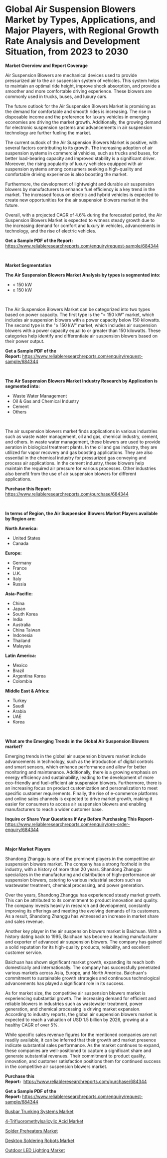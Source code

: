 <p><h1>Global Air Suspension Blowers Market by Types, Applications, and Major Players, with Regional Growth Rate Analysis and Development Situation, from 2023 to 2030</h1></p><p><strong>Market Overview and Report Coverage</strong></p>
<p><p>Air Suspension Blowers are mechanical devices used to provide pressurized air to the air suspension system of vehicles. This system helps to maintain an optimal ride height, improve shock absorption, and provide a smoother and more comfortable driving experience. These blowers are commonly used in trucks, buses, and luxury cars.</p><p>The future outlook for the Air Suspension Blowers Market is promising as the demand for comfortable and smooth rides is increasing. The rise in disposable income and the preference for luxury vehicles in emerging economies are driving the market growth. Additionally, the growing demand for electronic suspension systems and advancements in air suspension technology are further fueling the market.</p><p>The current outlook of the Air Suspension Blowers Market is positive, with several factors contributing to its growth. The increasing adoption of air suspension systems in commercial vehicles, such as trucks and buses, for better load-bearing capacity and improved stability is a significant driver. Moreover, the rising popularity of luxury vehicles equipped with air suspension systems among consumers seeking a high-quality and comfortable driving experience is also boosting the market.</p><p>Furthermore, the development of lightweight and durable air suspension blowers by manufacturers to enhance fuel efficiency is a key trend in the market. The increased focus on electric and hybrid vehicles is expected to create new opportunities for the air suspension blowers market in the future.</p><p>Overall, with a projected CAGR of 4.6% during the forecasted period, the Air Suspension Blowers Market is expected to witness steady growth due to the increasing demand for comfort and luxury in vehicles, advancements in technology, and the rise of electric vehicles.</p></p>
<p><strong>Get a Sample PDF of the Report:</strong> <a href="https://www.reliableresearchreports.com/enquiry/request-sample/684344">https://www.reliableresearchreports.com/enquiry/request-sample/684344</a></p>
<p>&nbsp;</p>
<p><strong>Market Segmentation</strong></p>
<p><strong>The Air Suspension Blowers Market Analysis by types is segmented into:</strong></p>
<p><ul><li>< 150 kW</li><li>≥ 150 kW</li></ul></p>
<p>&nbsp;</p>
<p><p>The Air Suspension Blowers Market can be categorized into two types based on power capacity. The first type is the "< 150 kW" market, which includes air suspension blowers with a power capacity below 150 kilowatts. The second type is the "≥ 150 kW" market, which includes air suspension blowers with a power capacity equal to or greater than 150 kilowatts. These categories help identify and differentiate air suspension blowers based on their power output.</p></p>
<p><strong>Get a Sample PDF of the Report:</strong>&nbsp;<a href="https://www.reliableresearchreports.com/enquiry/request-sample/684344">https://www.reliableresearchreports.com/enquiry/request-sample/684344</a></p>
<p>&nbsp;</p>
<p><strong>The Air Suspension Blowers Market Industry Research by Application is segmented into:</strong></p>
<p><ul><li>Waste Water Management</li><li>Oil & Gas and Chemical Industry</li><li>Cement</li><li>Others</li></ul></p>
<p>&nbsp;</p>
<p><p>The air suspension blowers market finds applications in various industries such as waste water management, oil and gas, chemical industry, cement, and others. In waste water management, these blowers are used to provide aeration in biological treatment plants. In the oil and gas industry, they are utilized for vapor recovery and gas boosting applications. They are also essential in the chemical industry for pressurized gas conveying and process air applications. In the cement industry, these blowers help maintain the required air pressure for various processes. Other industries also benefit from the use of air suspension blowers for different applications.</p></p>
<p><strong>Purchase this Report:</strong>&nbsp; <a href="https://www.reliableresearchreports.com/purchase/684344">https://www.reliableresearchreports.com/purchase/684344</a></p>
<p>&nbsp;</p>
<p><strong>In terms of Region, the Air Suspension Blowers Market Players available by Region are:</strong></p>
<p>
    <p> <strong> North America: </strong>
        <ul>
            <li>United States</li>
            <li>Canada</li>
        </ul>
        </p> 
    <p> <strong> Europe: </strong>
        <ul>
            <li>Germany</li>
            <li>France</li>
            <li>U.K.</li>
            <li>Italy</li>
            <li>Russia</li>
        </ul>
        </p> 
    <p> <strong> Asia-Pacific: </strong>
        <ul>
            <li>China</li>
            <li>Japan</li>
            <li>South Korea</li>
            <li>India</li>
            <li>Australia</li>
            <li>China Taiwan</li>
            <li>Indonesia</li>
            <li>Thailand</li>
            <li>Malaysia</li>
        </ul>
        </p> 
    <p> <strong> Latin America: </strong>
        <ul>
            <li>Mexico</li>
            <li>Brazil</li>
            <li>Argentina Korea</li>
            <li>Colombia</li>
        </ul>
        </p> 
    <p> <strong> Middle East & Africa: </strong>
        <ul>
            <li>Turkey</li>
            <li>Saudi</li>
            <li>Arabia</li>
            <li>UAE</li>
            <li>Korea</li>
        </ul>
    </p>
    </p>
<p>&nbsp;</p>
<p><strong>What are the Emerging Trends in the Global Air Suspension Blowers market?</strong></p>
<p><p>Emerging trends in the global air suspension blowers market include advancements in technology, such as the introduction of digital controls and smart sensors, which enhance performance and allow for better monitoring and maintenance. Additionally, there is a growing emphasis on energy efficiency and sustainability, leading to the development of more eco-friendly and fuel-efficient air suspension blowers. Furthermore, there is an increasing focus on product customization and personalization to meet specific customer requirements. Finally, the rise of e-commerce platforms and online sales channels is expected to drive market growth, making it easier for consumers to access air suspension blowers and enabling manufacturers to reach a wider customer base.</p></p>
<p><strong>Inquire or Share Your Questions If Any Before Purchasing This Report</strong>- <a href="https://www.reliableresearchreports.com/enquiry/pre-order-enquiry/684344">https://www.reliableresearchreports.com/enquiry/pre-order-enquiry/684344</a></p>
<p>&nbsp;</p>
<p><strong>Major Market Players</strong></p>
<p><p>Shandong Zhanggu is one of the prominent players in the competitive air suspension blowers market. The company has a strong foothold in the industry, with a history of more than 20 years. Shandong Zhanggu specializes in the manufacturing and distribution of high-performance air suspension blowers, catering to various industrial sectors such as wastewater treatment, chemical processing, and power generation.</p><p>Over the years, Shandong Zhanggu has experienced steady market growth. This can be attributed to its commitment to product innovation and quality. The company invests heavily in research and development, constantly improving its offerings and meeting the evolving demands of its customers. As a result, Shandong Zhanggu has witnessed an increase in market share and sales revenue.</p><p>Another key player in the air suspension blowers market is Baichuan. With a history dating back to 1995, Baichuan has become a leading manufacturer and exporter of advanced air suspension blowers. The company has gained a solid reputation for its high-quality products, reliability, and excellent customer service.</p><p>Baichuan has shown significant market growth, expanding its reach both domestically and internationally. The company has successfully penetrated various markets across Asia, Europe, and North America. Baichuan's commitment to sustainable growth strategies and continuous technological advancements has played a significant role in its success.</p><p>As for market size, the competitive air suspension blowers market is experiencing substantial growth. The increasing demand for efficient and reliable blowers in industries such as wastewater treatment, power generation, and chemical processing is driving market expansion. According to industry reports, the global air suspension blowers market is expected to reach a valuation of USD 1.5 billion by 2026, growing at a healthy CAGR of over 5%.</p><p>While specific sales revenue figures for the mentioned companies are not readily available, it can be inferred that their growth and market presence indicate substantial sales performance. As the market continues to expand, these companies are well-positioned to capture a significant share and generate substantial revenues. Their commitment to product quality, innovation, and customer satisfaction positions them for continued success in the competitive air suspension blowers market.</p></p>
<p><strong>Purchase this Report:</strong>&nbsp;&nbsp;<a href="https://www.reliableresearchreports.com/purchase/684344">https://www.reliableresearchreports.com/purchase/684344</a></p>
<p></p>
<p><strong>Get a Sample PDF of the Report:</strong>&nbsp;<a href="https://www.reliableresearchreports.com/enquiry/request-sample/684344">https://www.reliableresearchreports.com/enquiry/request-sample/684344</a></p>
<p><p><a href="https://www.linkedin.com/pulse/busbar-trunking-systems-market-size-2023-2030-global-qrs5e/">Busbar Trunking Systems Market</a></p><p><a href="https://medium.com/@snehareportprime/4-trifluoromethylsalicylic-acid-market-outlook-industry-overview-and-forecast-2023-to-2030-1d36dc63a4b3">4-Trifluoromethylsalicylic Acid Market</a></p><p><a href="https://github.com/ChiragRp1/Market-Research-Report-List-1/blob/main/solder-preheaters-market.md">Solder Preheaters Market</a></p><p><a href="https://github.com/BryceTownsendr/Market-Research-Report-List-1/blob/main/desktop-soldering-robots-market.md">Desktop Soldering Robots Market</a></p><p><a href="https://www.linkedin.com/pulse/outdoor-led-lighting-market-size-growth-forecast-from-2023-mjooe/">Outdoor LED Lighting Market</a></p></p>